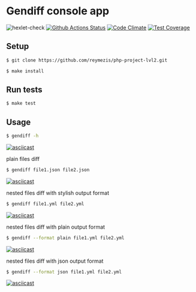 # Gendiff console app

![hexlet-check](https://github.com/reymezis/php-project-lvl2/workflows/hexlet-check/badge.svg)
[![Github Actions Status](https://github.com/reymezis/php-project-lvl2/workflows/PHP%20CI/badge.svg)](https://github.com/reymezis/php-project-lvl2/actions)
[![Code Climate](https://api.codeclimate.com/v1/badges/9f7ce5c33523e84a3b67/maintainability)](https://codeclimate.com/github/reymezis/php-project-lvl2/maintainability)
[![Test Coverage](https://api.codeclimate.com/v1/badges/9f7ce5c33523e84a3b67/test_coverage)](https://codeclimate.com/github/reymezis/php-project-lvl2/test_coverage)


## Setup

```sh
$ git clone https://github.com/reymezis/php-project-lvl2.git

$ make install
```

## Run tests

```sh
$ make test
```

## Usage
 
```sh
$ gendiff -h
```
[![asciicast](https://asciinema.org/a/rbSiqt31KMitj8FcMBqd9kfw4.svg)](https://asciinema.org/a/rbSiqt31KMitj8FcMBqd9kfw4)

plain files diff
```sh
$ gendiff file1.json file2.json
```
[![asciicast](https://asciinema.org/a/9tRKEILjup95YG1Wujf3JX6qa.svg)](https://asciinema.org/a/9tRKEILjup95YG1Wujf3JX6qa)

nested files diff with stylish output format
```sh
$ gendiff file1.yml file2.yml
```
[![asciicast](https://asciinema.org/a/n0lU6riWscPKbcNsHxdpTbjxb.svg)](https://asciinema.org/a/n0lU6riWscPKbcNsHxdpTbjxb)

nested files diff with plain output format
```sh
$ gendiff --format plain file1.yml file2.yml
```

[![asciicast](https://asciinema.org/a/XyLfEu8jrcrNtXUctnyi3fFXX.svg)](https://asciinema.org/a/XyLfEu8jrcrNtXUctnyi3fFXX)

nested files diff with json output format
```sh
$ gendiff --format json file1.yml file2.yml
```
[![asciicast](https://asciinema.org/a/l6oIzsmU36aiGmIiaSpcTqwow.svg)](https://asciinema.org/a/l6oIzsmU36aiGmIiaSpcTqwow)